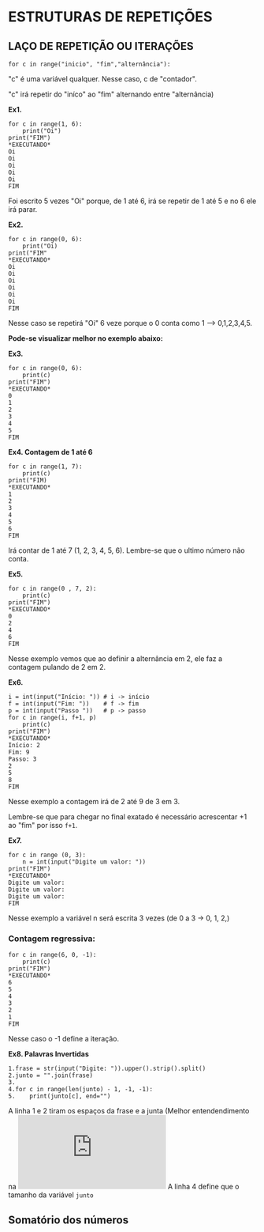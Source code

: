 # ESTRUTURAS DE REPETIÇÕES

## **LAÇO DE REPETIÇÃO OU ITERAÇÕES**

```
for c in range("inicio", "fim","alternância"):
```

"c" é uma variável qualquer. Nesse caso, c de "contador".

"c" irá repetir do "iníco" ao "fim" alternando entre "alternância)

**Ex1.**
```
for c in range(1, 6):
    print("Oi")
print("FIM")
*EXECUTANDO*
Oi
Oi
Oi
Oi
Oi
FIM
```
Foi escrito 5 vezes "Oi" porque, de 1 até 6, irá se repetir de 1 até 5 e no 6 ele irá parar.


**Ex2.**
```
for c in range(0, 6):
    print("Oi)
print("FIM"
*EXECUTANDO*
Oi
Oi
Oi
Oi
Oi
Oi
FIM
```
Nesse caso se repetirá "Oi" 6 veze porque o 0 conta como 1 --> 0,1,2,3,4,5.


**Pode-se visualizar melhor no exemplo abaixo:**

**Ex3.**
```
for c in range(0, 6):
    print(c)
print("FIM")
*EXECUTANDO*
0
1
2
3
4
5
FIM
```

**Ex4. Contagem de 1 até 6**
```
for c in range(1, 7):
    print(c)
print("FIM)
*EXECUTANDO*
1
2
3
4
5
6
FIM
```
Irá contar de 1 até 7 (1, 2, 3, 4, 5, 6). Lembre-se que o ultimo número não conta.

**Ex5.**
```
for c in range(0 , 7, 2):
    print(c)
print("FIM")
*EXECUTANDO*
0
2
4
6
FIM
```
Nesse exemplo vemos que ao definir a alternância em 2, ele faz a contagem pulando de 2 em 2.

**Ex6.**
```
i = int(input("Início: ")) # i -> início
f = int(input("Fim: "))    # f -> fim
p = int(input("Passo "))   # p -> passo
for c in range(i, f+1, p)
    print(c)
print("FIM")
*EXECUTANDO*
Início: 2
Fim: 9
Passo: 3
2
5
8
FIM
```
Nesse exemplo a contagem irá de 2 até 9 de 3 em 3.

Lembre-se que para chegar no final exatado é necessário acrescentar +1 ao "fim" por isso ```f+1```.

**Ex7.**
```
for c in range (0, 3):
    n = int(input("Digite um valor: "))
print("FIM")
*EXECUTANDO*
Digite um valor:
Digite um valor:
Digite um valor:
FIM
```
Nesse exemplo a variável n será escrita 3 vezes (de 0 a 3 -> 0, 1, 2,)



### Contagem regressiva:
```
for c in range(6, 0, -1):
    print(c)
print("FIM")
*EXECUTANDO*
6
5
4
3
2
1
FIM
```
Nesse caso o -1 define a iteração.

**Ex8. Palavras Invertidas**
```
1.frase = str(input("Digite: ")).upper().strip().split()
2.junto = "".join(frase)
3.
4.for c in range(len(junto) - 1, -1, -1):
5.    print(junto[c], end="") 
```
A linha 1 e 2 tiram os espaços da frase e a junta (Melhor entendendimento na ![AULA 9 - Manipulação de strings](https://github.com/Hugocorreaa/Python/blob/master/Curso%20em%20V%C3%ADdeo/Aulas/Aula%2009%20-%20Manipulando%20Strings.md)
A linha 4 define que o tamanho da variável ```junto``` 



## Somatório dos números
